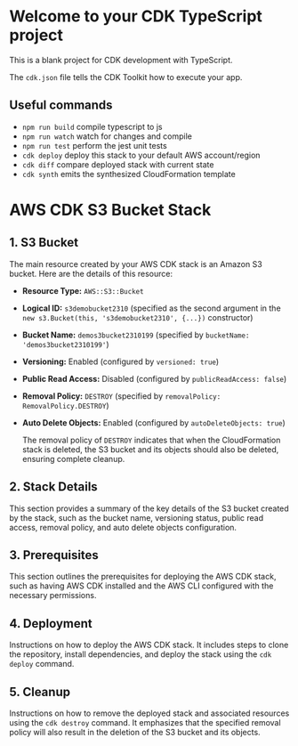 # Welcome to your CDK TypeScript project

This is a blank project for CDK development with TypeScript.

The `cdk.json` file tells the CDK Toolkit how to execute your app.

## Useful commands

* `npm run build`   compile typescript to js
* `npm run watch`   watch for changes and compile
* `npm run test`    perform the jest unit tests
* `cdk deploy`      deploy this stack to your default AWS account/region
* `cdk diff`        compare deployed stack with current state
* `cdk synth`       emits the synthesized CloudFormation template



# AWS CDK S3 Bucket Stack

## 1. S3 Bucket

The main resource created by your AWS CDK stack is an Amazon S3 bucket. Here are the details of this resource:

- **Resource Type:** `AWS::S3::Bucket`
  
- **Logical ID:** `s3demobucket2310` (specified as the second argument in the `new s3.Bucket(this, 's3demobucket2310', {...})` constructor)

- **Bucket Name:** `demos3bucket2310199` (specified by `bucketName: 'demos3bucket2310199'`)

- **Versioning:** Enabled (configured by `versioned: true`)

- **Public Read Access:** Disabled (configured by `publicReadAccess: false`)

- **Removal Policy:** `DESTROY` (specified by `removalPolicy: RemovalPolicy.DESTROY`)

- **Auto Delete Objects:** Enabled (configured by `autoDeleteObjects: true`)

   The removal policy of `DESTROY` indicates that when the CloudFormation stack is deleted, the S3 bucket and its objects should also be deleted, ensuring complete cleanup.

## 2. Stack Details

This section provides a summary of the key details of the S3 bucket created by the stack, such as the bucket name, versioning status, public read access, removal policy, and auto delete objects configuration.

## 3. Prerequisites

This section outlines the prerequisites for deploying the AWS CDK stack, such as having AWS CDK installed and the AWS CLI configured with the necessary permissions.

## 4. Deployment

Instructions on how to deploy the AWS CDK stack. It includes steps to clone the repository, install dependencies, and deploy the stack using the `cdk deploy` command.

## 5. Cleanup

Instructions on how to remove the deployed stack and associated resources using the `cdk destroy` command. It emphasizes that the specified removal policy will also result in the deletion of the S3 bucket and its objects.

